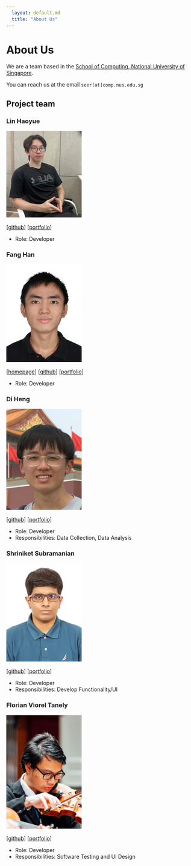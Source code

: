 ```yaml
---
  layout: default.md
  title: "About Us"
---
```


# About Us

We are a team based in the [School of Computing, National University of Singapore](http://www.comp.nus.edu.sg).

You can reach us at the email `seer[at]comp.nus.edu.sg`

## Project team

### Lin Haoyue

<img src="images/hylinny.png" width="200px">

[[github](https://github.com/hylinny)]
[[portfolio](team/hylinny.md)]

* Role: Developer

### Fang Han

<img src="images/eilyss.png" width="200px">

[[homepage](https://github.com/Eilyss)]
[[github](https://github.com/Eilyss)]
[[portfolio](team/fanghan.md)]

* Role: Developer

### Di Heng

<img src="images/grenn24.png" width="200px">

[[github](http://github.com/grenn24)]
[[portfolio](team/diheng.md)]

* Role: Developer
* Responsibilities: Data Collection, Data Analysis

### Shriniket Subramanian

<img src="images/shriniket03.png" width="200px">

[[github](http://github.com/shriniket03)]
[[portfolio](team/shriniket03.md)]

* Role: Developer
* Responsibilities: Develop Functionality/UI

### Florian Viorel Tanely

<img src="images/izumi-kyouka.png" width="200px">

[[github](http://github.com/iZUMi-kyouka)]
[[portfolio](team/izumi_kyouka.md)]

* Role: Developer
* Responsibilities: Software Testing and UI Design
